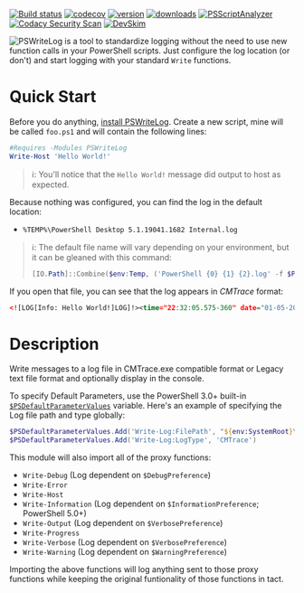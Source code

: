 [![Build status](https://ci.appveyor.com/api/projects/status/vxp2bf5b6t6t774y/branch/master?svg=true)](https://ci.appveyor.com/project/VertigoRay/pswritelog)
[![codecov](https://codecov.io/gh/VertigoRay/PSWriteLog/branch/master/graph/badge.svg)](https://codecov.io/gh/VertigoRay/PSWriteLog)
[![version](https://img.shields.io/powershellgallery/v/PSWriteLog.svg)](https://www.powershellgallery.com/packages/PSWriteLog)
[![downloads](https://img.shields.io/powershellgallery/dt/PSWriteLog.svg?label=downloads)](https://www.powershellgallery.com/stats/packages/PSWriteLog?groupby=Version)
[![PSScriptAnalyzer](https://github.com/VertigoRay/PSWriteLog/actions/workflows/powershell.yml/badge.svg)](https://github.com/VertigoRay/PSWriteLog/actions/workflows/powershell.yml)
[![Codacy Security Scan](https://github.com/VertigoRay/PSWriteLog/actions/workflows/codacy.yml/badge.svg)](https://github.com/VertigoRay/PSWriteLog/actions/workflows/codacy.yml)
[![DevSkim](https://github.com/VertigoRay/PSWriteLog/actions/workflows/devskim.yml/badge.svg)](https://github.com/VertigoRay/PSWriteLog/actions/workflows/devskim.yml)

![PSWriteLog](https://t.ly/wrBQ) is a tool to standardize logging without the need to use new function calls in your PowerShell scripts.
Just configure the log location (or don't) and start logging with your standard `Write` functions.

# Quick Start

Before you do anything, [install PSWriteLog](https://www.powershellgallery.com/packages/PSWriteLog).
Create a new script, mine will be called `foo.ps1` and will contain the following lines:

```powershell
#Requires -Modules PSWriteLog
Write-Host 'Hello World!'
```

> ℹ: You'll notice that the `Hello World!` message did output to host as expected.

Because nothing was configured, you can find the log in the default location:

- `%TEMP%\PowerShell Desktop 5.1.19041.1682 Internal.log`

> ℹ: The default file name will vary depending on your environment, but it can be gleaned with this command:
>
> ```powershell
> [IO.Path]::Combine($env:Temp, ('PowerShell {0} {1} {2}.log' -f $PSVersionTable.PSEdition, $PSVersionTable.PSVersion, $MyInvocation.CommandOrigin))
> ```

If you open that file, you can see that the log appears in *CMTrace* format:

```xml
<![LOG[Info: Hello World!]LOG]!><time="22:32:05.575-360" date="01-05-2023" component="foo.ps1 {}" context="TEST\VertigoRay" type="6" thread="15" file="foo.ps1:2">
```

# Description

Write messages to a log file in CMTrace.exe compatible format or Legacy text file format and optionally display in the console.

To specify Default Parameters, use the PowerShell 3.0+ built-in [`$PSDefaultParameterValues`](https://technet.microsoft.com/en-us/library/hh847819.aspx) variable. Here's an example of specifying the Log file path and type globally:

```powershell
$PSDefaultParameterValues.Add('Write-Log:FilePath', "${env:SystemRoot}\Logs\MyApp.log")
$PSDefaultParameterValues.Add('Write-Log:LogType', 'CMTrace')
```

This module will also import all of the proxy functions:

- `Write-Debug` (Log dependent on `$DebugPreference`)
- `Write-Error`
- `Write-Host`
- `Write-Information` (Log dependent on `$InformationPreference`; PowerShell 5.0+)
- `Write-Output` (Log dependent on `$VerbosePreference`)
- `Write-Progress`
- `Write-Verbose` (Log dependent on `$VerbosePreference`)
- `Write-Warning` (Log dependent on `$WarningPreference`)

Importing the above functions will log anything sent to those proxy functions while keeping the original funtionality of those functions in tact.
